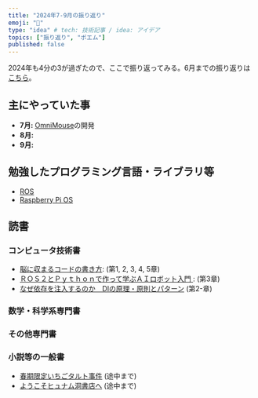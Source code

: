 ```yaml
---
title: "2024年7-9月の振り返り"
emoji: "🌊"
type: "idea" # tech: 技術記事 / idea: アイデア
topics: ["振り返り", "ポエム"]
published: false
---
```

2024年も4分の3が過ぎたので、ここで振り返ってみる。6月までの振り返りは[こちら](./926-2024-2q-retorspective)。

## 主にやっていた事

* **7月:** [OmniMouse](https://github.com/horie-t/omni-mouse)の開発
* **8月:** 
* **9月:** 

## 勉強したプログラミング言語・ライブラリ等

* [ROS](https://ros.org/)
* [Raspberry Pi OS](https://www.raspberrypi.com/software/)

## 読書

### コンピュータ技術書

* [脳に収まるコードの書き方](https://amzn.to/4cPSxN6): (第1, 2, 3, 4, 5章)
* [ＲＯＳ２とＰｙｔｈｏｎで作って学ぶＡＩロボット入門 ](https://amzn.to/44rlUC1): (第3章)
* [なぜ依存を注入するのか　DIの原理・原則とパターン](https://amzn.to/3VAK2y7) (第2-章)

### 数学・科学系専門書


### その他専門書


### 小説等の一般書

* [春期限定いちごタルト事件](https://amzn.to/3VDzoXk) (途中まで)
* [ようこそヒュナム洞書店へ](https://amzn.to/3xF6aPQ) (途中まで)
